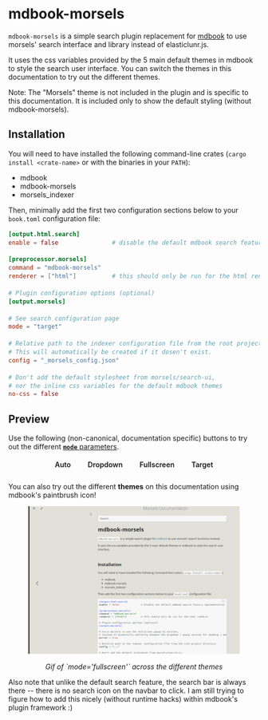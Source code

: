 # mdbook-morsels

`mdbook-morsels` is a simple search plugin replacement for [mdbook](https://github.com/rust-lang/mdBook) to use morsels' search interface and library instead of elasticlunr.js.

It uses the css variables provided by the 5 main default themes in mdbook to style the search user interface. You can switch the themes in this documentation to try out the different themes.

Note: The "Morsels" theme is not included in the plugin and is specific to this documentation. It is included only to show the default styling (without mdbook-morsels).

## Installation

You will need to have installed the following command-line crates (`cargo install <crate-name>` or with the binaries in your `PATH`):
- mdbook
- mdbook-morsels
- morsels_indexer

Then, minimally add the first two configuration sections below to your `book.toml` configuration file:

```toml
[output.html.search]
enable = false               # disable the default mdbook search feature implementation

[preprocessor.morsels]
command = "mdbook-morsels"
renderer = ["html"]          # this should only be run for the html renderer

# Plugin configuration options (optional)
[output.morsels]

# See search configuration page
mode = "target"

# Relative path to the indexer configuration file from the root project directory
# This will automatically be created if it dosen't exist.
config = "_morsels_config.json"

# Don't add the default stylesheet from morsels/search-ui,
# nor the inline css variables for the default mdbook themes
no-css = false
```

## Preview

Use the following (non-canonical, documentation specific) buttons to try out the different [**`mode`** parameters](search_configuration.md#ui-mode).

<style>
    .demo-btn {
        padding: 5px 9px;
        margin: 0 8px 8px 8px;
        border: 2px solid var(--sidebar-bg) !important;
        border-radius: 10px;
        transition: all 0.15s linear;
        color: var(--fg) !important;
        text-decoration: none !important;
        font-weight: 600 !important;
    }

    .demo-btn:hover {
        color: var(--sidebar-fg) !important;
        background: var(--sidebar-bg) !important;
    }

    .demo-btn:active {
        color: var(--sidebar-active) !important;
    }
</style>

<div style="display: flex; justify-content: center; flex-wrap: wrap;">
    <a class="demo-btn" href="?mode=auto">Auto</a>
    <a class="demo-btn" href="?mode=dropdown">Dropdown</a>
    <a class="demo-btn" href="?mode=fullscreen">Fullscreen</a>
    <a class="demo-btn" href="?mode=target">Target</a>
</div>

You can also try out the different **themes** on this documentation using mdbook's paintbrush icon!

<figure>

![mdbook morsels plugin preview](./images/mdbook-preview.gif)
<figcaption style="text-align: center;"><em>Gif of `mode='fullscreen'` across the different themes</em></figcaption>
</figure>


Also note that unlike the default search feature, the search bar is always there -- there is no search icon on the navbar to click. I am still trying to figure how to add this nicely (without runtime hacks) within mdbook's plugin framework :)
